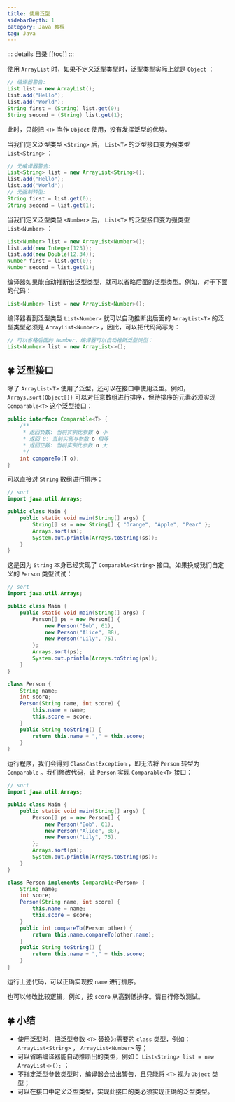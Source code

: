 ```yaml
---
title: 使用泛型
sidebarDepth: 1
category: Java 教程
tag: Java
---
```


::: details 目录
[[toc]]
:::

使用 `ArrayList` 时，如果不定义泛型类型时，泛型类型实际上就是 `Object` ：

```java
// 编译器警告:
List list = new ArrayList();
list.add("Hello");
list.add("World");
String first = (String) list.get(0);
String second = (String) list.get(1);
```

此时，只能把 `<T>` 当作 `Object` 使用，没有发挥泛型的优势。

当我们定义泛型类型 `<String>` 后， `List<T>` 的泛型接口变为强类型 `List<String>` ：

```java
// 无编译器警告:
List<String> list = new ArrayList<String>();
list.add("Hello");
list.add("World");
// 无强制转型:
String first = list.get(0);
String second = list.get(1);
```

当我们定义泛型类型 `<Number>` 后， `List<T>` 的泛型接口变为强类型 `List<Number>` ：

```java
List<Number> list = new ArrayList<Number>();
list.add(new Integer(123));
list.add(new Double(12.34));
Number first = list.get(0);
Number second = list.get(1);
```

编译器如果能自动推断出泛型类型，就可以省略后面的泛型类型。例如，对于下面的代码：

```java
List<Number> list = new ArrayList<Number>();
```

编译器看到泛型类型 `List<Number>` 就可以自动推断出后面的 `ArrayList<T>` 的泛型类型必须是 `ArrayList<Number>` ，因此，可以把代码简写为：

```java
// 可以省略后面的 Number，编译器可以自动推断泛型类型：
List<Number> list = new ArrayList<>();
```


## 🍀 泛型接口

除了 `ArrayList<T>` 使用了泛型，还可以在接口中使用泛型。例如， `Arrays.sort(Object[])` 可以对任意数组进行排序，但待排序的元素必须实现 `Comparable<T>` 这个泛型接口：

```java
public interface Comparable<T> {
    /**
     * 返回负数: 当前实例比参数 o 小
     * 返回 0: 当前实例与参数 o 相等
     * 返回正数: 当前实例比参数 o 大
     */
    int compareTo(T o);
}
```

可以直接对 `String` 数组进行排序：

```java
// sort
import java.util.Arrays;

public class Main {
    public static void main(String[] args) {
        String[] ss = new String[] { "Orange", "Apple", "Pear" };
        Arrays.sort(ss);
        System.out.println(Arrays.toString(ss));
    }
}
```


这是因为 `String` 本身已经实现了 `Comparable<String>` 接口。如果换成我们自定义的 `Person` 类型试试：

```java
// sort
import java.util.Arrays;

public class Main {
    public static void main(String[] args) {
        Person[] ps = new Person[] {
            new Person("Bob", 61),
            new Person("Alice", 88),
            new Person("Lily", 75),
        };
        Arrays.sort(ps);
        System.out.println(Arrays.toString(ps));
    }
}

class Person {
    String name;
    int score;
    Person(String name, int score) {
        this.name = name;
        this.score = score;
    }
    public String toString() {
        return this.name + "," + this.score;
    }
}
```

运行程序，我们会得到 `ClassCastException` ，即无法将 `Person` 转型为 `Comparable` 。我们修改代码，让 `Person` 实现 `Comparable<T>` 接口：

```java
// sort
import java.util.Arrays;

public class Main {
    public static void main(String[] args) {
        Person[] ps = new Person[] {
            new Person("Bob", 61),
            new Person("Alice", 88),
            new Person("Lily", 75),
        };
        Arrays.sort(ps);
        System.out.println(Arrays.toString(ps));
    }
}

class Person implements Comparable<Person> {
    String name;
    int score;
    Person(String name, int score) {
        this.name = name;
        this.score = score;
    }
    public int compareTo(Person other) {
        return this.name.compareTo(other.name);
    }
    public String toString() {
        return this.name + "," + this.score;
    }
}
```

运行上述代码，可以正确实现按 `name` 进行排序。

也可以修改比较逻辑，例如，按 `score` 从高到低排序。请自行修改测试。

## 🍀 小结

- 使用泛型时，把泛型参数 `<T>` 替换为需要的 `class` 类型，例如： `ArrayList<String>` ， `ArrayList<Number>` 等；
- 可以省略编译器能自动推断出的类型，例如： `List<String> list = new ArrayList<>();` ；
- 不指定泛型参数类型时，编译器会给出警告，且只能将 `<T>` 视为 `Object` 类型；
- 可以在接口中定义泛型类型，实现此接口的类必须实现正确的泛型类型。

